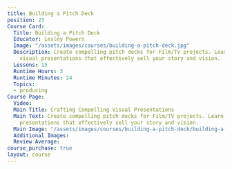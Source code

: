 ```yaml
---
title: Building a Pitch Deck
position: 23
Course Card:
  Title: Building a Pitch Deck
  Educator: Lesley Powers
  Image: "/assets/images/courses/building-a-pitch-deck.jpg"
  Description: Create compelling pitch decks for Film/TV projects. Learn to craft
    visual presentations that effectively sell your story and vision.
  Lessons: 15
  Runtime Hours: 3
  Runtime Minutes: 24
  Topics:
  - producing
Course Page:
  Video: 
  Main Title: Crafting Compelling Visual Presentations
  Main Text: Create compelling pitch decks for Film/TV projects. Learn to craft visual
    presentations that effectively sell your story and vision.
  Main Image: "/assets/images/courses/building-a-pitch-deck/building-a-pitch-deck-main.jpg"
  Additional Images: 
  Review Average: 
course_purchase: true
layout: course
---
```


